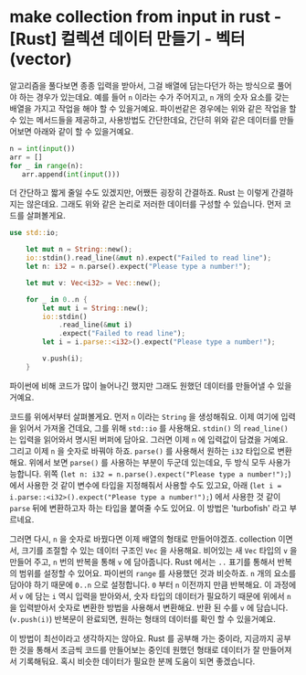 # make collection from input in rust - [Rust] 컬렉션 데이터 만들기 - 벡터(vector)

알고리즘을 풀다보면 종종 입력을 받아서, 그걸 배열에 담는다던가 하는 방식으로 풀어야 하는 경우가 있는데요.
예를 들어 `n` 이라는 수가 주어지고, `n` 개의 숫자 요소를 갖는 배열을 가지고 작업을 해야 할 수 있을거예요.
파이썬같은 경우에는 위와 같은 작업을 할 수 있는 메서드들을 제공하고, 사용방법도 간단한데요,
간단히 위와 같은 데이터를 만들어보면 아래와 같이 할 수 있을거예요.

```py
n = int(input())
arr = []
for _ in range(n):
   arr.append(int(input()))
```

더 간단하고 짧게 줄일 수도 있겠지만, 어쨌든 굉장히 간결하죠.
Rust 는 이렇게 간결하지는 않은데요. 그래도 위와 같은 논리로 저러한 데이터를 구성할 수 있습니다.
먼저 코드를 살펴볼게요.

```rs
use std::io;

    let mut n = String::new();
    io::stdin().read_line(&mut n).expect("Failed to read line");
    let n: i32 = n.parse().expect("Please type a number!");

    let mut v: Vec<i32> = Vec::new();

    for _ in 0..n {
        let mut i = String::new();
        io::stdin()
            .read_line(&mut i)
            .expect("Failed to read line");
        let i = i.parse::<i32>().expect("Please type a number!");

        v.push(i);
    }
```

파이썬에 비해 코드가 많이 늘어나긴 했지만 그래도 원했던 데이터를 만들어낼 수 있을거예요.

코드를 위에서부터 살펴볼게요.
먼저 `n` 이라는 `String` 을 생성해줘요. 이제 여기에 입력을 읽어서 가져올 건데요,
그를 위해 `std::io` 를 사용해요. `stdin()` 의 `read_line()` 는 입력을 읽어와서 명시된 버퍼에 담아요. 그러면 이제 `n` 에 입력값이 담겼을 거예요.
그리고 이제 `n` 을 숫자로 바꿔야 하죠. `parse()` 를 사용해서 원하는 `i32` 타입으로 변환해요.
위에서 보면 `parse()` 를 사용하는 부분이 두군데 있는데요, 두 방식 모두 사용가능합니다.
위쪽 (`let n: i32 = n.parse().expect("Please type a number!");`) 에서 사용한 것 같이 변수에 타입을 지정해줘서 사용할 수도 있고요,
아래 (`let i = i.parse::<i32>().expect("Please type a number!");`) 에서 사용한 것 같이 `parse` 뒤에 변환하고자 하는 타입을 붙여줄 수도 있어요. 이 방법은 'turbofish' 라고 부르네요.

그러면 다시, `n` 을 숫자로 바꿨다면 이제 배열의 형태로 만들어야겠죠.
collection 이면서, 크기를 조절할 수 있는 데이터 구조인 `Vec` 을 사용해요. 비어있는 새 `Vec` 타입의 `v` 을 만들어 주고,
`n` 번의 반복을 통해 `v` 에 담아줍니다.
Rust 에서는 `..` 표기를 통해서 반복의 범위를 설정할 수 있어요. 파이썬의 `range` 를 사용했던 것과 비슷하죠.
`n` 개의 요소를 담아야 하기 때문에 `0..n` 으로 설정합니다. `0` 부터 `n` 이전까지 만큼 반복해요.
이 과정에서 `v` 에 담는 `i` 역시 입력을 받아와서, 숫자 타입의 데이터가 필요하기 때문에 위에서 `n` 을 입력받아서 숫자로 변환한 방법을 사용해서 변환해요. 반환 된 수를 `v` 에 담습니다. (`v.push(i)`)
반복문이 완료되면, 원하는 형태의 데이터를 확인 할 수 있을거예요.

이 방법이 최선이라고 생각하지는 않아요. Rust 를 공부해 가는 중이라, 지금까지 공부한 것을 통해서 조금씩 코드를 만들어보는 중인데 원했던 형태로 데이터가 잘 만들어져서 기록해둬요. 혹시 비슷한 데이터가 필요한 분께 도움이 되면 좋겠습니다.
